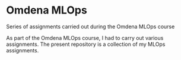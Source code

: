 # Omdena MLOps
Series of assignments carried out during the Omdena MLOps course

As part of the Omdena MLOps course, I had to carry out various assignments.
The present repository is a collection of my MLOps assignments.
